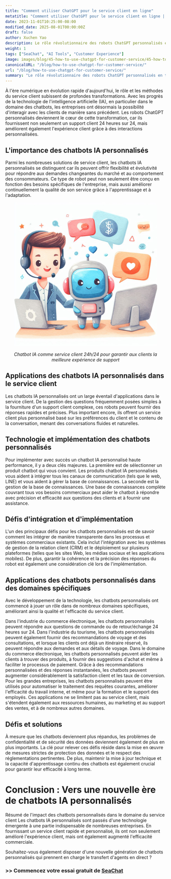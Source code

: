 ```yaml
---
title: "Comment utiliser ChatGPT pour le service client en ligne"
metatitle: "Comment utiliser ChatGPT pour le service client en ligne | Série Construire des Chatbots de Nouvelle Génération avec SeaChat"
date: 2023-11-01T10:25:00-08:00
modified_date: 2025-08-01T00:00:00Z
draft: false
author: Xuchen Yao
description: Le rôle révolutionnaire des robots ChatGPT personnalisés en tant que service client. De l'implémentation technique aux applications multi-domaines, nous analysons son importance dans l'amélioration de l'efficacité et de la qualité du service client, et nous nous tournons vers les futures tendances de développement et les défis de la technologie des chatbots.
weight: 1
tags: ["SeaChat", "AI Tools", "Customer Experience"]
image: images/blog/45-how-to-use-chatgpt-for-customer-service/45-how-to-use-chatgpt-for-customer-service.png
canonicalURL: "/blog/how-to-use-chatgpt-for-customer-service/"
url: "/blog/how-to-use-chatgpt-for-customer-service/"
summary: "Le rôle révolutionnaire des robots ChatGPT personnalisés en tant que service client. De l'implémentation technique aux applications multi-domaines, nous analysons son importance dans l'amélioration de l'efficacité et de la qualité du service client, et nous nous tournons vers les futures tendances de développement et les défis de la technologie des chatbots."
---
```


À l'ère numérique en évolution rapide d'aujourd'hui, le rôle et les méthodes du service client subissent de profondes transformations. Avec les progrès de la technologie de l'intelligence artificielle (IA), en particulier dans le domaine des chatbots, les entreprises ont désormais la possibilité d'interagir avec les clients de manière sans précédent. Les robots ChatGPT personnalisés deviennent le cœur de cette transformation, car ils fournissent non seulement un support client 24 heures sur 24, mais améliorent également l'expérience client grâce à des interactions personnalisées.

## L'importance des chatbots IA personnalisés
Parmi les nombreuses solutions de service client, les chatbots IA personnalisés se distinguent car ils peuvent offrir flexibilité et évolutivité pour répondre aux demandes changeantes du marché et au comportement des consommateurs. Ce type de robot peut non seulement être conçu en fonction des besoins spécifiques de l'entreprise, mais aussi améliorer continuellement la qualité de son service grâce à l'apprentissage et à l'adaptation.

<center>
<img height="450px" src="/images/blog/45-how-to-use-chatgpt-for-customer-service/1-ai-chatbot-transfer-to-live-agent.jpeg" alt="Chatbot IA comme service client 24h/24 pour garantir aux clients la meilleure expérience de support"/>

*Chatbot IA comme service client 24h/24 pour garantir aux clients la meilleure expérience de support*
</center>

## Applications des chatbots IA personnalisés dans le service client
Les chatbots IA personnalisés ont un large éventail d'applications dans le service client. De la gestion des questions fréquemment posées simples à la fourniture d'un support client complexe, ces robots peuvent fournir des réponses rapides et précises. Plus important encore, ils offrent un service client plus personnalisé basé sur les préférences du client et le contenu de la conversation, menant des conversations fluides et naturelles.

## Technologie et implémentation des chatbots personnalisés
Pour implémenter avec succès un chatbot IA personnalisé haute performance, il y a deux clés majeures. La première est de sélectionner un produit chatbot qui vous convient. Les produits chatbot IA personnalisés vous aident à intégrer tous les canaux de communication (tels que le web, LINE) et vous aident à gérer la base de connaissances. La seconde est la gestion de la base de connaissances. Une base de connaissances complète couvrant tous vos besoins commerciaux peut aider le chatbot à répondre avec précision et efficacité aux questions des clients et à fournir une assistance.

## Défis d'intégration et d'implémentation
L'un des principaux défis pour les chatbots personnalisés est de savoir comment les intégrer de manière transparente dans les processus et systèmes commerciaux existants. Cela inclut l'intégration avec les systèmes de gestion de la relation client (CRM) et le déploiement sur plusieurs plateformes (telles que les sites Web, les médias sociaux et les applications mobiles). De plus, garantir la cohérence et la précision des réponses du robot est également une considération clé lors de l'implémentation.

## Applications des chatbots personnalisés dans des domaines spécifiques
Avec le développement de la technologie, les chatbots personnalisés ont commencé à jouer un rôle dans de nombreux domaines spécifiques, améliorant ainsi la qualité et l'efficacité du service client.

Dans l'industrie du commerce électronique, les chatbots personnalisés peuvent répondre aux questions de commande ou de retour/échange 24 heures sur 24. Dans l'industrie du tourisme, les chatbots personnalisés peuvent également fournir des recommandations de voyage et des consultations, et lorsque les clients ont déjà un itinéraire réservé, ils peuvent répondre aux demandes et aux détails de voyage. Dans le domaine du commerce électronique, les chatbots personnalisés peuvent aider les clients à trouver des produits, à fournir des suggestions d'achat et même à faciliter le processus de paiement. Grâce à des recommandations personnalisées et des réponses instantanées, les chatbots peuvent augmenter considérablement la satisfaction client et les taux de conversion. Pour les grandes entreprises, les chatbots personnalisés peuvent être utilisés pour automatiser le traitement des requêtes courantes, améliorer l'efficacité du travail interne, et même pour la formation et le support des employés. Ces applications ne se limitent pas au service client, mais s'étendent également aux ressources humaines, au marketing et au support des ventes, et à de nombreux autres domaines.

## Défis et solutions
À mesure que les chatbots deviennent plus répandus, les problèmes de confidentialité et de sécurité des données deviennent également de plus en plus importants. La clé pour relever ces défis réside dans la mise en œuvre de mesures strictes de protection des données et le respect des réglementations pertinentes. De plus, maintenir la mise à jour technique et la capacité d'apprentissage continu des chatbots est également crucial pour garantir leur efficacité à long terme.

# Conclusion : Vers une nouvelle ère de chatbots IA personnalisés
Résumé de l'impact des chatbots personnalisés dans le domaine du service client
Les chatbots IA personnalisés sont passés d'une technologie émergente à une partie indispensable de nombreuses entreprises. En fournissant un service client rapide et personnalisé, ils ont non seulement amélioré l'expérience client, mais ont également augmenté l'efficacité commerciale.

Souhaitez-vous également disposer d'une nouvelle génération de chatbots personnalisés qui prennent en charge le transfert d'agents en direct ?
### >> Commencez votre essai gratuit de [SeaChat](https://chat.seasalt.ai/?utm_source=blog)
